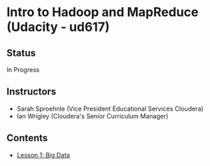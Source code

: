 # Intro to Hadoop and MapReduce (Udacity - ud617)

## Status

In Progress

## Instructors

* Sarah Sproehnle (Vice President Educational Services Cloudera)
* Ian Wrigley (Cloudera's Senior Curriculum Manager)

## Contents

* [Lesson 1: Big Data](./lesson-1-big-data.md)
